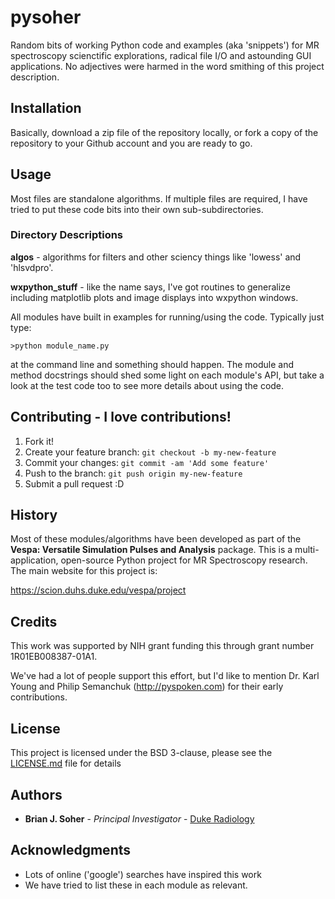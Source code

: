 # pysoher

Random bits of working Python code and examples (aka 'snippets') for MR spectroscopy 
scienctific explorations, radical file I/O and astounding GUI applications. No adjectives
were harmed in the word smithing of this project description.

## Installation

Basically, download a zip file of the repository locally, or fork a copy of 
the repository to your Github account and you are ready to go. 

## Usage

Most files are standalone algorithms. If multiple files are required, I have 
tried to put these code bits into their own sub-subdirectories.

### Directory Descriptions

**algos** - algorithms for filters and other sciency things like 'lowess' and 'hlsvdpro'.

**wxpython_stuff** - like the name says, I've got routines to generalize including matplotlib
plots and image displays into wxpython windows.  

All modules have built in examples for running/using the code. Typically just 
type:

`>python module_name.py`

at the command line and something should happen.  The module and method 
docstrings should shed some light on each module's API, but take a look at 
the test code too to see more details about using the code.

## Contributing - I love contributions!

1. Fork it!
2. Create your feature branch: `git checkout -b my-new-feature`
3. Commit your changes: `git commit -am 'Add some feature'`
4. Push to the branch: `git push origin my-new-feature`
5. Submit a pull request :D

## History

Most of these modules/algorithms have been developed as part of the 
**Vespa: Versatile Simulation Pulses and Analysis** package. This is a multi-application, 
open-source Python project for MR Spectroscopy research. The main website for this 
project is:

https://scion.duhs.duke.edu/vespa/project

## Credits

This work was supported by NIH grant funding this through grant number 1R01EB008387-01A1.

We've had a lot of people support this effort, but I'd like to mention Dr. Karl Young and 
Philip Semanchuk (http://pyspoken.com) for their early contributions. 

## License

This project is licensed under the BSD 3-clause, please see the [LICENSE.md](LICENSE.md) file for details

## Authors

* **Brian J. Soher** - *Principal Investigator* - [Duke Radiology](https://radiology.duke.edu/faculty/brian-j-soher-phd/)

## Acknowledgments

* Lots of online ('google') searches have inspired this work
* We have tried to list these in each module as relevant.

